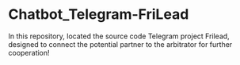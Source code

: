 # Chatbot_Telegram-FriLead
In this repository, located the source code Telegram project Frilead, designed to connect the potential partner to the arbitrator for further cooperation!
